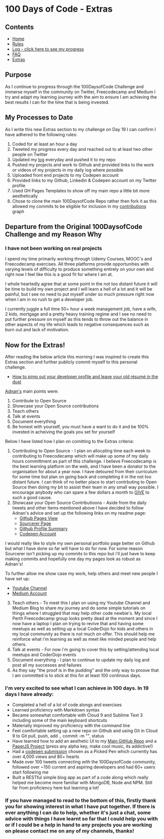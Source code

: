 # 100 Days of Code - Extras

## Contents

* [Home](README.md)
* [Rules](rules.md)
* [Log - click here to see my progress](log.md)
* [FAQ](FAQ.md)
* [Extras](Extras.md)

## Purpose 

As I continue to progress through the 100DaysofCode Challenge and immerse myself in the community 
on Twitter, Freecodecamp and Medium I try and adapt my learning journey with the aim to ensure I
am achieving the best results I can for the time that is being invested.

## My Processes to Date

As I write this new Extras section to my challenge on Day 19 I can confirm I have adhered to the
following rules:

1. Coded for at least an hour a day
2. Tweeted my progress every day and reached out to at least two other people on Twitter
3. Updated my [log](log.md) everyday and pushed it to my repo
4. Pushed my projects and work to Github and provided links to the work or videos of my projects in my daily log where possible
5. Uploaded front end projects to my Codepen account 
6. Provided links to my Github, Linkedin & Codepen account on my Twitter profile
7. Used GH Pages Templates to show off my main repo a little bit more aesthetically
8. Chose to clone the main 100DaysofCode Repo rather then fork it as this allowed my commits to be eligible for inclusion in my [contributions](https://github.com/Arronk) graph

## Departure from the Original 100DaysofCode Challenge and my Reason Why

### I have not been working on real projects 

I spend my time primarily working through Udemy Courses, MOOC's and Freecodecamp exercises. 
All three platforms provide opportunities with varying levels of difficulty to produce something 
entirely on your own and right now I feel like this is a good fit for where I am at. 

I whole heartedly agree that at some point in the not too distant future it will be time to build 
my own project and I will learn a hell of a lot and it will be painful, but I see no need to put 
myself under so much pressure right now when I am in no rush to get a developer job.

I currently juggle a full time 50+ hour a week management job, have a wife, 2 kids, mortgage 
and a pretty heavy training regime and I see no need to put further pressure on myself as this 
tends to throw out the balance in other aspects of my life which leads to negative consequences 
such as burn out and lack of motivation.

## Now for the Extras!

After reading the below article this morning I was inspired to create this Extras section and further publicly commit myself to this personal challenge.
- [How to pimp out your developer profile and leave your old résumé in the dust](https://medium.freecodecamp.org/how-to-pimp-out-your-developer-profile-and-leave-your-old-résumé-in-the-dust-3655b0c04c05)

[Adnan's](https://twitter.com/adnanrahic) main points were:

1. Contribute to Open Source
2. Showcase your Open Source contributions
3. Teach others
4. Talk at events
5. Document everything
6. Be honest with yourself, you must have a want to do it and be 100% invested in acheiving the goals you set for yourself

Below I have listed how I plan on comitting to the Extras criteria:

1. Contributing to Open Source - I plan on allocating time each week to contributing to Freecodecamp which will make up some of my daily hours
committment as part of this challenge. I believe Freecodecamp is the best learning platform on the web, and I have been a donator to the 
organisation for about a year now. I have detoured from their curriculum for some time but plan on going back and completing it in the not 
too distant future. I can think of no better place to start contrbuting to Open Source then doing my bit to assist their team in any small 
way possible. I encourage anybody who can spare a few dollars a month to [GIVE](https://donate.freecodecamp.org) to such a good cause.
2. Showcase your Open Source Contributioons - Aside from the daily tweets and other items mentioned above I have decided to follow Adnan's advice and set up the following links on my readme page:
    - [Github Pages View](https://arronk.github.io/My-Coding-Journey/)
    - [Sourcerer Page](https://sourcerer.io/arronk)
    - [Github Profile Summary](https://profile-summary-for-github.com/user/arronk)
    - [Codepen Account](https://codepen.io/Arronk/)

I would really like to style my own personal portfolio page better on Github but what I have done so far will have to do for now. For some reason
Sourcerer isn't picking up my commits to this repo but i'll just have to keep making commits and hopefully one day my pages look as robust as Adnan's!

To further allow me show case my work, help others and meet new people I have set up:
- [Youtube Channel](https://www.youtube.com/channel/UC_3hCTvtRp2Id9hebPovFEw?view_as=subscriber)
- [Medium Account](https://medium.com/@arronkennedy)
3. Teach others - To meet this I plan on using my Youtube Channel and Medium Blog to share my journey and do some simple tutorials on things where I struggled
that may help other code newbie's. My local Perth Freecodecamp group looks pretty dead at the moment and since I now have a laptop I plan
on trying to revive that and having some meetups as well as setting up a local CoderDojo for kids and others in my local community as there is not much on offer.
This should help me reinforce what i'm learning as well as meet like minded people and help others.
4. Talk at events - For now i'm going to cover this by setting/attending local meetups and CoderDojo events
5. Document everything - I plan to continue to update my daily log and post all my successes and failures 
6. As they say "the proof is in the pudding" and the only way to proove that I am committed is to stick at this for at least 100 continous days.
 
### I'm very excited to see what I can achieve in 100 days. In 19 days I have already:

- Completed a hell of a lot of code alongs and exercises
- Learned proficiency with Markdown syntax
- Became somewhat comfortable with Cloud 9 and Sublime Text 3 including some of the main keyboard shortcuts
- Materially improved my proficiency with the command line
- Feel comfortable setting up a new repo on Github and using Git in Cloud 9 to Git pull, push, add ., commit -m "", status
- Have learned how to add an aesthetic UI to my [Main GitHub Repo](https://arronk.github.io/My-Coding-Journey/) and a [PaperJS Project](https://arronk.github.io/PaperJS/) (press any alpha key, make cool music, its addictive!)
- Had a [codepen submission](https://codepen.io/Arronk/pen/Gdpyev) chosen as a Picked Pen which currently has over 4,000 views and 80+ hearts
- Made over 100 tweets connecting with the 100DaysofCode community, followed over ~150 current and aspiring developers and had 60+ users start following me
- Built a RESTful simple blog app as part of a code along which really helped me become more familiar with MongoDB, Node and NPM. Still far from proficiency here but learning a lot!

### If you have managed to read to the bottom of this, firstly thank you for showing interest in what I have put together. If there is ever anything I can do to help, whether it's just a chat, some advice with things I have learnt so far that I could help you with or if I could be a help in hand to any projects you are working on please contact me on any of my channels, thanks!





 
